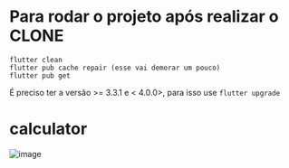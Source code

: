 
# Para rodar o projeto após realizar o CLONE
```
flutter clean
flutter pub cache repair (esse vai demorar um pouco)
flutter pub get
```
É preciso ter a versão >= 3.3.1 e < 4.0.0>, para isso use `flutter upgrade`

# calculator

![image](https://github.com/user-attachments/assets/842716bf-6107-4dea-8e0c-707caa44b906)

